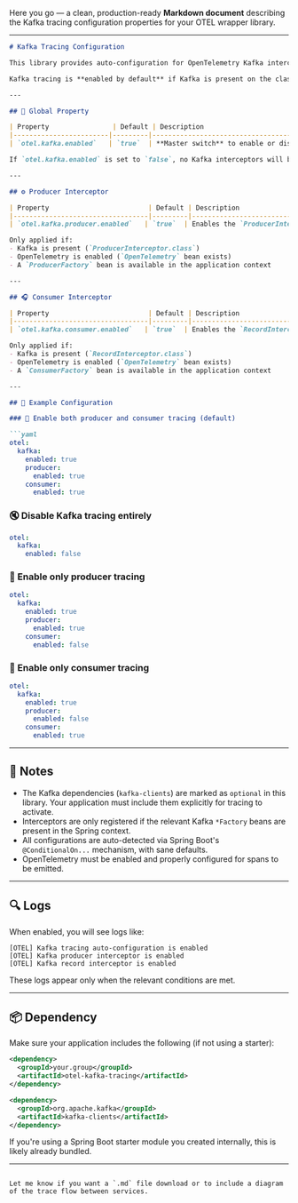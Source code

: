 Here you go — a clean, production-ready **Markdown document** describing the Kafka tracing configuration properties for your OTEL wrapper library.

---

````markdown
# Kafka Tracing Configuration

This library provides auto-configuration for OpenTelemetry Kafka interceptors to enable distributed tracing for producer and consumer flows.

Kafka tracing is **enabled by default** if Kafka is present on the classpath and OpenTelemetry is active. You can control tracing behavior using the properties described below.

---

## 📌 Global Property

| Property                | Default | Description                                                                 |
|------------------------|---------|-----------------------------------------------------------------------------|
| `otel.kafka.enabled`   | `true`  | **Master switch** to enable or disable Kafka tracing entirely.              |

If `otel.kafka.enabled` is set to `false`, no Kafka interceptors will be registered — regardless of the sub-settings.

---

## ⚙️ Producer Interceptor

| Property                         | Default | Description                                                              |
|----------------------------------|---------|--------------------------------------------------------------------------|
| `otel.kafka.producer.enabled`   | `true`  | Enables the `ProducerInterceptor` for tracing outgoing Kafka messages.   |

Only applied if:
- Kafka is present (`ProducerInterceptor.class`)
- OpenTelemetry is enabled (`OpenTelemetry` bean exists)
- A `ProducerFactory` bean is available in the application context

---

## 🎧 Consumer Interceptor

| Property                         | Default | Description                                                              |
|----------------------------------|---------|--------------------------------------------------------------------------|
| `otel.kafka.consumer.enabled`   | `true`  | Enables the `RecordInterceptor` for tracing incoming Kafka messages.     |

Only applied if:
- Kafka is present (`RecordInterceptor.class`)
- OpenTelemetry is enabled (`OpenTelemetry` bean exists)
- A `ConsumerFactory` bean is available in the application context

---

## 🧪 Example Configuration

### 🔁 Enable both producer and consumer tracing (default)

```yaml
otel:
  kafka:
    enabled: true
    producer:
      enabled: true
    consumer:
      enabled: true
````

### 🔇 Disable Kafka tracing entirely

```yaml
otel:
  kafka:
    enabled: false
```

### 🎯 Enable only producer tracing

```yaml
otel:
  kafka:
    enabled: true
    producer:
      enabled: true
    consumer:
      enabled: false
```

### 🎯 Enable only consumer tracing

```yaml
otel:
  kafka:
    enabled: true
    producer:
      enabled: false
    consumer:
      enabled: true
```

---

## 🧠 Notes

* The Kafka dependencies (`kafka-clients`) are marked as `optional` in this library. Your application must include them explicitly for tracing to activate.
* Interceptors are only registered if the relevant Kafka `*Factory` beans are present in the Spring context.
* All configurations are auto-detected via Spring Boot's `@ConditionalOn...` mechanism, with sane defaults.
* OpenTelemetry must be enabled and properly configured for spans to be emitted.

---

## 🔍 Logs

When enabled, you will see logs like:

```text
[OTEL] Kafka tracing auto-configuration is enabled
[OTEL] Kafka producer interceptor is enabled
[OTEL] Kafka record interceptor is enabled
```

These logs appear only when the relevant conditions are met.

---

## 📦 Dependency

Make sure your application includes the following (if not using a starter):

```xml
<dependency>
  <groupId>your.group</groupId>
  <artifactId>otel-kafka-tracing</artifactId>
</dependency>

<dependency>
  <groupId>org.apache.kafka</groupId>
  <artifactId>kafka-clients</artifactId>
</dependency>
```

If you're using a Spring Boot starter module you created internally, this is likely already bundled.

---

```

Let me know if you want a `.md` file download or to include a diagram of the trace flow between services.
```
